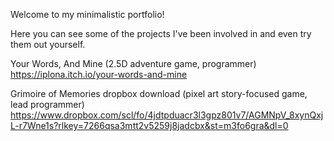 Welcome to my minimalistic portfolio!

Here you can see some of the projects I've been involved in and even try them out yourself.

Your Words, And Mine (2.5D adventure game, programmer)
https://iplona.itch.io/your-words-and-mine

Grimoire of Memories dropbox download (pixel art story-focused game, lead programmer)
https://www.dropbox.com/scl/fo/4jdtpduacr3l3gpz801v7/AGMNpV_8xynQxjL-r7Wne1s?rlkey=7266qsa3mtt2v5259j8jadcbx&st=m3fo6gra&dl=0
